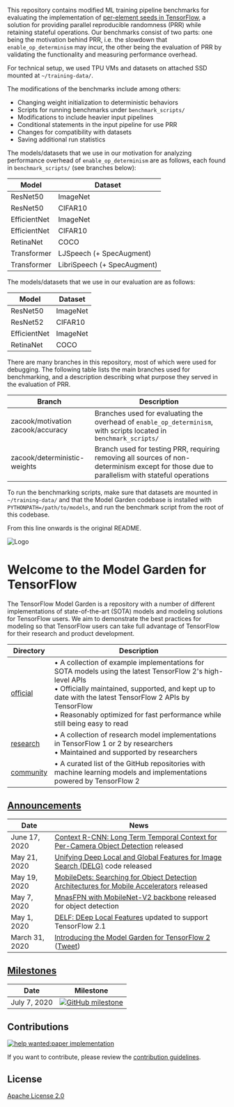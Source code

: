 This repository contains modified ML training pipeline benchmarks for evaluating the implementation of [per-element seeds in TensorFlow](http://hdl.handle.net/20.500.11850/525189), a solution for providing parallel reproducible randomness (PRR) while retaining stateful operations. Our benchmarks consist of two parts: one being the motivation behind PRR, i.e. the slowdown that `enable_op_determinism` may incur, the other being the evaluation of PRR by validating the functionality and measuring performance overhead.

For technical setup, we used TPU VMs and datasets on attached SSD mounted at `~/training-data/`.

The modifications of the benchmarks include among others:

- Changing weight initialization to deterministic behaviors
- Scripts for running benchmarks under `benchmark_scripts/`
- Modifications to include heavier input pipelines
- Conditional statements in the input pipeline for use PRR
- Changes for compatibility with datasets
- Saving additional run statistics

The models/datasets that we use in our motivation for analyzing performance overhead of `enable_op_determinism` are as follows, each found in `benchmark_scripts/` (see branches below):

| Model | Dataset |
| ------ | ----------- |
| ResNet50 | ImageNet |
| ResNet50 | CIFAR10 |
| EfficientNet | ImageNet |
| EfficientNet | CIFAR10 |
| RetinaNet | COCO |
| Transformer | LJSpeech (+ SpecAugment) |
| Transformer | LibriSpeech (+ SpecAugment) |

The models/datasets that we use in our evaluation are as follows:

| Model | Dataset |
| ------ | ----------- |
| ResNet50 | ImageNet |
| ResNet52 | CIFAR10 |
| EfficientNet | ImageNet |
| RetinaNet | COCO |

There are many branches in this repository, most of which were used for debugging. The following table lists the main branches used for benchmarking, and a description describing what purpose they served in the evaluation of PRR.

| Branch | Description |
| ------ | ----------- |
| zacook/motivation<br />zacook/accuracy | Branches used for evaluating the overhead of `enable_op_determinism`, with scripts located in `benchmark_scripts/` |
| zacook/deterministic-weights | Branch used for testing PRR, requiring removing all sources of non-determinism except for those due to parallelism with stateful operations |

To run the benchmarking scripts, make sure that datasets are mounted in `~/training-data/` and that the Model Garden codebase is installed with `PYTHONPATH=/path/to/models`, and run the benchmark script from the root of this codebase.

From this line onwards is the original README.

![Logo](https://storage.googleapis.com/model_garden_artifacts/TF_Model_Garden.png)

# Welcome to the Model Garden for TensorFlow

The TensorFlow Model Garden is a repository with a number of different implementations of state-of-the-art (SOTA) models and modeling solutions for TensorFlow users. We aim to demonstrate the best practices for modeling so that TensorFlow users
can take full advantage of TensorFlow for their research and product development.

| Directory | Description |
|-----------|-------------|
| [official](official) | • A collection of example implementations for SOTA models using the latest TensorFlow 2's high-level APIs<br />• Officially maintained, supported, and kept up to date with the latest TensorFlow 2 APIs by TensorFlow<br />• Reasonably optimized for fast performance while still being easy to read |
| [research](research) | • A collection of research model implementations in TensorFlow 1 or 2 by researchers<br />• Maintained and supported by researchers |
| [community](community) | • A curated list of the GitHub repositories with machine learning models and implementations powered by TensorFlow 2 |

## [Announcements](https://github.com/tensorflow/models/wiki/Announcements)

| Date | News |
|------|------|
| June 17, 2020 | [Context R-CNN: Long Term Temporal Context for Per-Camera Object Detection](https://github.com/tensorflow/models/tree/master/research/object_detection#june-17th-2020) released
| May 21, 2020 | [Unifying Deep Local and Global Features for Image Search (DELG)](https://github.com/tensorflow/models/tree/master/research/delf#delg) code released
| May 19, 2020 | [MobileDets: Searching for Object Detection Architectures for Mobile Accelerators](https://github.com/tensorflow/models/tree/master/research/object_detection#may-19th-2020) released
| May 7, 2020 | [MnasFPN with MobileNet-V2 backbone](https://github.com/tensorflow/models/blob/master/research/object_detection/g3doc/detection_model_zoo.md#mobile-models) released for object detection
| May 1, 2020 | [DELF: DEep Local Features](https://github.com/tensorflow/models/tree/master/research/delf) updated to support TensorFlow 2.1
| March 31, 2020 | [Introducing the Model Garden for TensorFlow 2](https://blog.tensorflow.org/2020/03/introducing-model-garden-for-tensorflow-2.html) ([Tweet](https://twitter.com/TensorFlow/status/1245029834633297921)) |

## [Milestones](https://github.com/tensorflow/models/milestones)

| Date | Milestone |
|------|-----------|
| July 7, 2020 | [![GitHub milestone](https://img.shields.io/github/milestones/progress/tensorflow/models/1)](https://github.com/tensorflow/models/milestone/1) |

## Contributions

[![help wanted:paper implementation](https://img.shields.io/github/issues/tensorflow/models/help%20wanted%3Apaper%20implementation)](https://github.com/tensorflow/models/labels/help%20wanted%3Apaper%20implementation)

If you want to contribute, please review the [contribution guidelines](https://github.com/tensorflow/models/wiki/How-to-contribute).

## License

[Apache License 2.0](LICENSE)
